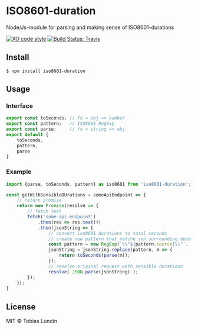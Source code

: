 # ISO8601-duration
Node/Js-module for parsing and making sense of ISO8601-durations

[![XO code style](https://img.shields.io/badge/code_style-XO-5ed9c7.svg)][1]
[![Build Status: Travis](https://travis-ci.org/tolu/ISO8601-duration.svg?branch=master)][2]

## Install

```
$ npm install iso8601-duration
```

## Usage

### Interface

```js
export const toSeconds; // fn = obj => number
export const pattern;   // ISO8601 RegExp
export const parse;     // fn = string => obj
export default {
	toSeconds,
	pattern,
	parse
}
```

### Example
```js
import {parse, toSeconds, pattern} as iso8601 from 'iso8601-duration';

const getWithSensibleDUrations = someApiEndpoint => {
	// return promise
	return new Promise(resolve => {
		// fetch text
		fetch('some-api-endpoint')
			.then(res => res.text())
			.then(jsonString => {
				// convert iso8601 durations to total seconds
				// create new pattern that matche son surrounding double-quotes
				const pattern = new RegExp(`\\"${pattern.source}\\"`, 'g');
				jsonString = jsonString.replace(pattern, m => {
					return toSeconds(parse(m));
				});
				// resolve original request with sensible durations
				resolve( JSON.parse(jsonString) );
		});
	});
}

```

## License

MIT © Tobias Lundin

[1]: https://github.com/sindresorhus/xo "xo on github"
[2]: https://travis-ci.org/tolu/ISO8601-duration "travis build status"